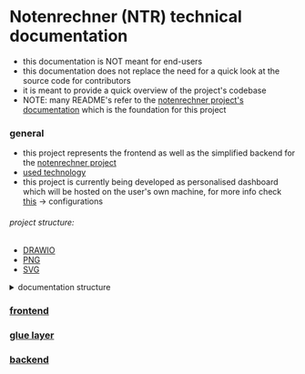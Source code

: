 # Notenrechner (NTR) technical documentation

* this documentation is NOT meant for end-users
* this documentation does not replace the need for a quick look at the source code for contributors
* it is meant to provide a quick overview of the project's codebase
* NOTE: many README's refer to the [notenrechner project's documentation](https://github.com/fabischw/notenrechner/blob/main/documentation/README.md) which is the foundation for this project

### general

* this project represents the frontend as well as the simplified backend for the [notenrechner project](https://github.com/fabischw/notenrechner)
* [used technology](technology.md)
* this project is currently being developed as personalised dashboard which will be hosted on the user's own machine, for more info check [this](./backend/data/README.md) -> configurations

###### project structure:
- [DRAWIO](./structure/general_structure_revamp_01.drawio)
- [PNG](./structure/general_structure_revamp_01.png)
- [SVG](./structure/general_structure_revamp_01.svg)

<details> <summary>documentation structure</summary>

## documentation structure

Quick overview over the structure of the documentation


##### [Notenrechner-copy](../notenrechner-copy)

* This is a copy of the Notenrechner project's documentation which serves as the main repository for backend planing

##### [backend](./backend)

This part of the documentation focuses on the backend part of the Notenrechener which includes:

* the user data (settings and app data)
* code for possible database integrations

##### [glue](./glue)

This part of the documentation focuses on the 'glue' layer which serves as a kind of API between the app's data (backend) and the frontend layer, this includes:

* data querying
* data managment
* read/write logic for the basic data design
* parsing

##### [frontend](./frontend)

This part of the documentation focuses on the frontend section of the app, which includes:

* the different apps pages
* the implementation of settings etc
* scripts for data visualiziation
* glue layer calls and datacore initializatiion

</details>

### [frontend](./frontend/README.md)

### [glue layer](./glue/README.md)

### [backend](./backend/README.md)


